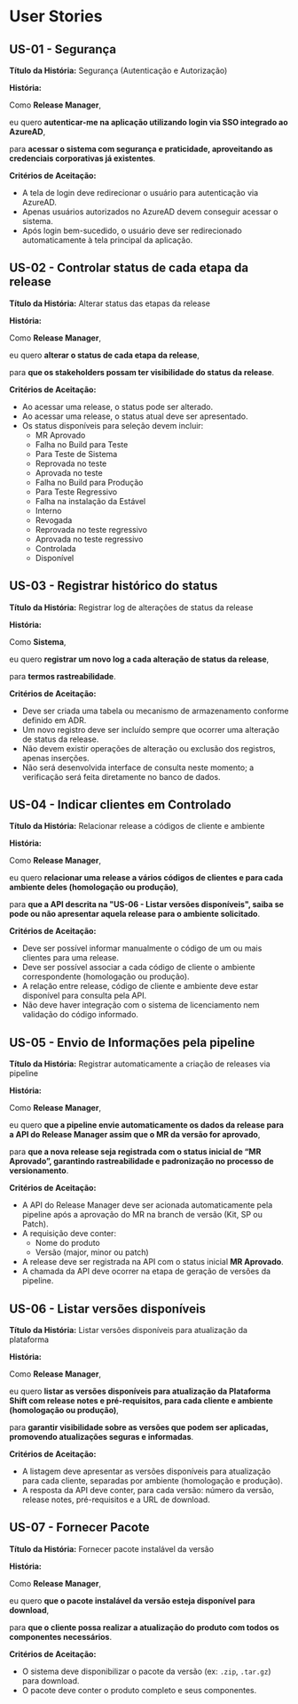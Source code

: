 # User Stories

## US-01 - Segurança

**Título da História:** Segurança (Autenticação e Autorização)

**História:**

Como **Release Manager**,

eu quero **autenticar-me na aplicação utilizando login via SSO integrado ao AzureAD**,

para **acessar o sistema com segurança e praticidade, aproveitando as credenciais corporativas já existentes**.

**Critérios de Aceitação:**

- A tela de login deve redirecionar o usuário para autenticação via AzureAD.
- Apenas usuários autorizados no AzureAD devem conseguir acessar o sistema.
- Após login bem-sucedido, o usuário deve ser redirecionado automaticamente à tela principal da aplicação.

## US-02 - Controlar status de cada etapa da release

**Título da História:** Alterar status das etapas da release

**História:**

Como **Release Manager**,

eu quero **alterar o status de cada etapa da release**,

para **que os stakeholders possam ter visibilidade do status da release**.

**Critérios de Aceitação:**

- Ao acessar uma release, o status pode ser alterado.
- Ao acessar uma release, o status atual deve ser apresentado.
- Os status disponíveis para seleção devem incluir:
    - MR Aprovado
    - Falha no Build para Teste
    - Para Teste de Sistema
    - Reprovada no teste
    - Aprovada no teste
    - Falha no Build para Produção
    - Para Teste Regressivo
    - Falha na instalação da Estável
    - Interno
    - Revogada
    - Reprovada no teste regressivo
    - Aprovada no teste regressivo
    - Controlada
    - Disponível

## US-03 - Registrar histórico do status

**Título da História:** Registrar log de alterações de status da release

**História:**

Como **Sistema**,

eu quero **registrar um novo log a cada alteração de status da release**,

para **termos rastreabilidade**.

**Critérios de Aceitação:**

- Deve ser criada uma tabela ou mecanismo de armazenamento conforme definido em ADR.
- Um novo registro deve ser incluído sempre que ocorrer uma alteração de status da release.
- Não devem existir operações de alteração ou exclusão dos registros, apenas inserções.
- Não será desenvolvida interface de consulta neste momento; a verificação será feita diretamente no banco de dados.

## US-04 - Indicar clientes em Controlado

**Título da História:** Relacionar release a códigos de cliente e ambiente

**História:**

Como **Release Manager**,

eu quero **relacionar uma release a vários códigos de clientes e para cada ambiente deles (homologação ou produção)**,

para **que a API descrita na "US-06 - Listar versões disponíveis", saiba se pode ou não apresentar aquela release para o ambiente solicitado**.

**Critérios de Aceitação:**

- Deve ser possível informar manualmente o código de um ou mais clientes para uma release.
- Deve ser possível associar a cada código de cliente o ambiente correspondente (homologação ou produção).
- A relação entre release, código de cliente e ambiente deve estar disponível para consulta pela API.
- Não deve haver integração com o sistema de licenciamento nem validação do código informado.

## US-05 - Envio de Informações pela pipeline

**Título da História:** Registrar automaticamente a criação de releases via pipeline

**História:**

Como **Release Manager**,

eu quero **que a pipeline envie automaticamente os dados da release para a API do Release Manager assim que o MR da versão for aprovado**,

para **que a nova release seja registrada com o status inicial de “MR Aprovado”, garantindo rastreabilidade e padronização no processo de versionamento**.

**Critérios de Aceitação:**

- A API do Release Manager deve ser acionada automaticamente pela pipeline após a aprovação do MR na branch de versão (Kit, SP ou Patch).
- A requisição deve conter:
    - Nome do produto
    - Versão (major, minor ou patch)
- A release deve ser registrada na API com o status inicial **MR Aprovado**.
- A chamada da API deve ocorrer na etapa de geração de versões da pipeline.

## US-06 - Listar versões disponíveis

**Título da História:** Listar versões disponíveis para atualização da plataforma

**História:**

Como **Release Manager**,

eu quero **listar as versões disponíveis para atualização da Plataforma Shift com release notes e pré-requisitos, para cada cliente e ambiente (homologação ou produção)**,

para **garantir visibilidade sobre as versões que podem ser aplicadas, promovendo atualizações seguras e informadas**.

**Critérios de Aceitação:**

- A listagem deve apresentar as versões disponíveis para atualização para cada cliente, separadas por ambiente (homologação e produção).
- A resposta da API deve conter, para cada versão: número da versão, release notes, pré-requisitos e a URL de download.

## US-07 - Fornecer Pacote

**Título da História:** Fornecer pacote instalável da versão

**História:**

Como **Release Manager**,

eu quero **que o pacote instalável da versão esteja disponível para download**,

para **que o cliente possa realizar a atualização do produto com todos os componentes necessários**.

**Critérios de Aceitação:**

- O sistema deve disponibilizar o pacote da versão (ex: `.zip`, `.tar.gz`) para download.
- O pacote deve conter o produto completo e seus componentes.